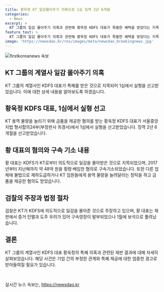 ```yaml
---
title: 황욱정 KT 일감몰아주기 의혹으로 1심 징역 2년 6개월
categories:
  - News
excerpt: >
  KT 그룹의 일감 몰아주기 의혹과 관련해 황욱정 KDFS 대표가 특별한 혜택을 받았다는 지목을 받아 1심에서 실형을 선고받았습니다. 서울중앙지법 형사합의24부(부장판사 최경서)는 황 대표에게 징역 2년 6개월을 선고했는데, 이는 KT로부터 시설관리 용역 물량을 늘리기 위해 금품을 제공한 혐의와 관련된 것입니다. 황 대표는 또한 자금 48억 원을 횡령·배임하고, 다른 업체에 불법으로 재하도급하거나 KT 임원들에게 청탁을 한 혐의로 기소되었습니다. 
feature_text: >
  KT 그룹의 일감 몰아주기 의혹과 관련해 황욱정 KDFS 대표가 특별한 혜택을 받았다는 지목을 받아 1심에서 실형을 선고받았습니다. 서울중앙지법 형사합의24부(부장판사 최경서)는 황 대표에게 징역 2년 6개월을 선고했는데, 이는 KT로부터 시설관리 용역 물량을 늘리기 위해 금품을 제공한 혐의와 관련된 것입니다. 황 대표는 또한 자금 48억 원을 횡령·배임하고, 다른 업체에 불법으로 재하도급하거나 KT 임원들에게 청탁을 한 혐의로 기소되었습니다. 
image: 'https://newsdao.kr/res/images/meta/newsdao_breakingnews.jpg'
---
```


<p><img src="https://newsdao.kr/res/images/meta/newsdao_breakingnews.jpg" alt="firstkoreanews 속보" /></p>

<h2 data-ke-size="size26">KT 그룹의 계열사 일감 몰아주기 의혹</h2>

<p data-ke-size="size16">KT 그룹의 계열사인 KDFS 대표가 특혜를 받은 것으로 지목되어 1심에서 실형을 선고받았습니다. 이에 대한 상세 내용을 알아보도록 하겠습니다.</p>

<h2>황욱정 KDFS 대표, 1심에서 실형 선고</h2>

<p data-ke-size="size16">KT 용역 물량을 늘리기 위해 금품을 제공한 혐의를 받는 황욱정 KDFS 대표가 서울중앙지법 형사합의24부(부장판사 최경서)에서 1심에서 실형을 선고받았습니다. 징역 2년 6개월을 선고받았습니다.</p>

<h2>황 대표의 혐의와 구속 기소 내용</h2>

<p data-ke-size="size16">황 대표는 KDFS가 KT로부터 의도적으로 일감을 몰아받은 것으로 지목되었으며, 2017년부터 지난해까지 약 48억 원을 횡령·배임한 혐의로 구속기소되었습니다. 또한 다른 업체에 불법으로 재하도급하거나 KT 임원들에게 용역 물량을 늘려달라는 청탁을 하고 금품을 제공한 혐의도 받았습니다.</p>

<h2>검찰의 주장과 법정 절차</h2>

<p data-ke-size="size16">검찰은 KT가 KDFS에 의도적으로 일감을 몰아준 것으로 주장하고 있으며, 황 대표는 재판에서 증거 인멸과 도주 우려가 있어 구속영장이 발부되었으나 1월에 보석으로 풀려났습니다.</p>

<h2>결론</h2>

<p data-ke-size="size16">KT 그룹의 계열사인 KDFS 대표 황욱정의 특혜 의혹과 관련된 재판 결과에 대해 자세히 살펴보았습니다. 해당 사건은 기업 간의 부정한 관계와 특혜 제공에 대한 엄중한 경고로 받아들여질 필요가 있습니다.</p>

<p data-ke-size="size16">&nbsp;</p>
실시간 뉴스 속보는, <a href="https://newsdao.kr" rel="dofollow">https://newsdao.kr</a>


